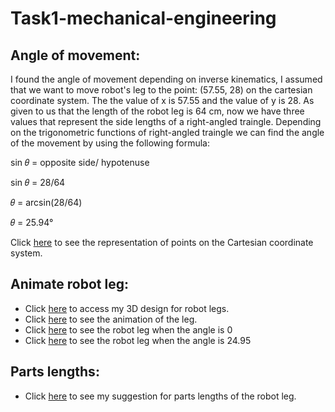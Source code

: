 # Task1-mechanical-engineering

## Angle of movement:
I found the angle of movement depending on inverse kinematics, I assumed that we want to move robot's leg to the point: (57.55, 28) on the cartesian coordinate system. The the  value of x is 57.55 and the value of y is 28. As given to us that the length of the robot leg is 64 cm, now we have three values that represent the side lengths of a right-angled traingle. Depending on the trigonometric functions of right-angled traingle we can find the angle of the movement by using the following formula:

sin 𝜃 = opposite side/ hypotenuse

sin 𝜃 = 28/64

𝜃 = arcsin(28/64)

𝜃 = 25.94°


Click [here](https://github.com/farahhrs/Task1-mechanical-engineering/blob/main/Movement%20angle.jpg) to see the representation of points on the Cartesian coordinate system.

## Animate robot leg:
- Click [here](https://cad.onshape.com/documents/9648865d3515d1519fbdd117/w/0e36142ff93126735fae55e8/e/e9efa5639bf8b6ff610eaf11?renderMode=0&uiState=62d1e499bef4ec472d1a1db6) to access my 3D design for robot legs.
- Click [here](https://github.com/farahhrs/Task1-mechanical-engineering/blob/main/Movement%20animation.gif) to see the animation of the leg.
- Click [here](https://github.com/farahhrs/Task1-mechanical-engineering/blob/main/Before%20movement.png) to see the robot leg when the angle is 0
- Click [here](https://github.com/farahhrs/Task1-mechanical-engineering/blob/main/After%20movement.png) to see the robot leg when the angle is 24.95 

## Parts lengths:
- Click [here](https://github.com/farahhrs/Task1-mechanical-engineering/blob/main/Parts%20lengths%20.jpg) to see my suggestion for parts lengths of the robot leg.
